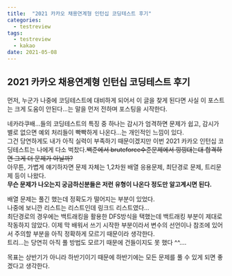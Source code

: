 ```yaml
---
title:  "2021 카카오 채용연계형 인턴십 코딩테스트 후기"
categories: 
  - testreview
tags:
  - testreview
  - kakao
date: 2021-05-08
---
```

## 2021 카카오 채용연계형 인턴십 코딩테스트 후기   


먼저, 누군가 나중에 코딩테스트에 대비하게 되어서 이 글을 찾게 된다면 사실 이 포스트는 크게 도움이 안된다...는 말을 먼저 전하며 포스팅을 시작한다.   

네카라쿠배...들의 코딩테스트의 특징 중 하나는 감시가 엄격하면 문제가 쉽고, 감시가 별로 없으면 예외 처리들이 빡빡하게 나온다...는 개인적인 느낌이 있다.   
그건 당연하게도 내가 아직 실력이 부족하기 때문이겠지만 이번 2021 카카오 인턴십 코딩테스트는 나에게 다소 벅찼다.~~백준에서 bruteforce수준문제에서 낑낑대는대 합격하면 그게 더 문제가 아닐까?~~   
아무튼, 가볍게 얘기하자면 문제 자체는 1,2차원 배열 응용문제, 최단경로 문제, 트리문제 등이 나왔다.   
**무슨 문제가 나오는지 궁금하신분들은 저런 유형이 나온다 정도만 알고계시면 된다.**   

배열 문제는 풀긴 했는데 정확도가 떨어지는 부분이 있었다.   
나중에 보니깐 리스트는 리스트인데 링크드 리스트였다...   
최단경로의 경우에는 백트래킹을 활용한 DFS방식을 택했는데 백트래킹 부분이 제대로 작동하지 않았다. 이제 막 배워서 쓰기 시작한 부분이라서 변수의 선언이나 참조에 있어서 주의할 부분을 아직 정확하게 모르기 때문이라 생각한다.   
트리...는 당연히 아직 풀 방법도 모르기 때문에 건들이지도 못 했다 ^^....   

목표는 상반기가 아니라 하반기이기 때문에 하반기에는 모든 문제를 풀 수 있게 되면 좋겠다고 생각한다.